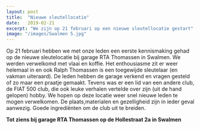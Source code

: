 ```yaml
---
layout: post
title:  "Nieuwe sleutellocatie"
date:   2019-02-21
excerpt: "We zijn op 21 februari op een nieuwe sleutellocatie gestart"
image: "/images/Swalmen 5.jpg"
---
```


Op 21 februari hebben we met onze leden een eerste kennismaking gehad op de nieuwe sleutelocatie bij garage RTA Thomassen in Swalmen.
We werden verwelkomd met vlaai en koffie. Het enthousiasme zit er weer helemaal in en ook Ralph Thomassen is een toegewijde sleutelaar
(en vakman uiteraard).
De leden hebben de garage verkend en vragen gesteld of zo maar een praatje gemaakt. Tevens was er een lid van een andere club, 
de FIAT 500 club, die ook leuke verhalen vertelde over zijn (uit de hand gelopen) hobby.
We hopen op deze locatie weer snel nieuwe leden te mogen verwelkomen. De plaats,materialen en gezelligheid zijn in ieder geval aanwezig. 
Goede ingrediënten om de club uit te breiden.

**Tot ziens bij garage RTA Thomassen op de Hollestraat 2a in Swalmen**
